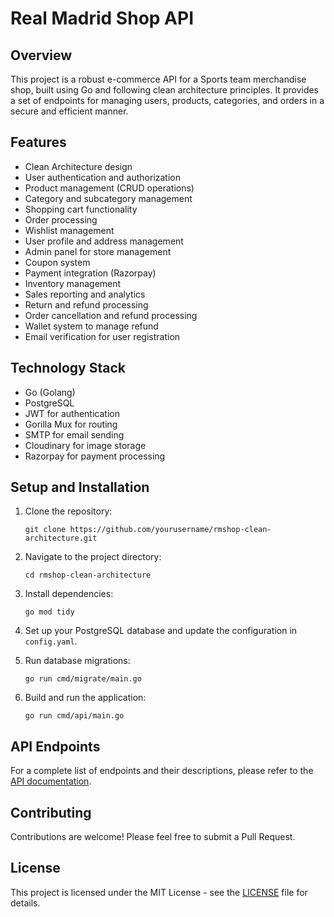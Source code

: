# Real Madrid Shop API

## Overview

This project is a robust e-commerce API for a Sports team merchandise shop, built using Go and following clean architecture principles. It provides a set of endpoints for managing users, products, categories, and orders in a secure and efficient manner.

## Features

- Clean Architecture design
- User authentication and authorization
- Product management (CRUD operations)
- Category and subcategory management
- Shopping cart functionality
- Order processing
- Wishlist management
- User profile and address management
- Admin panel for store management
- Coupon system
- Payment integration (Razorpay)
- Inventory management
- Sales reporting and analytics
- Return and refund processing
- Order cancellation and refund processing
- Wallet system to manage refund
- Email verification for user registration

## Technology Stack

- Go (Golang)
- PostgreSQL
- JWT for authentication
- Gorilla Mux for routing
- SMTP for email sending
- Cloudinary for image storage
- Razorpay for payment processing

## Setup and Installation

1. Clone the repository:
   ```
   git clone https://github.com/yourusername/rmshop-clean-architecture.git
   ```

2. Navigate to the project directory:
   ```
   cd rmshop-clean-architecture
   ```

3. Install dependencies:
   ```
   go mod tidy
   ```

4. Set up your PostgreSQL database and update the configuration in `config.yaml`.

5. Run database migrations:
   ```
   go run cmd/migrate/main.go
   ```

6. Build and run the application:
   ```
   go run cmd/api/main.go
   ```

## API Endpoints

For a complete list of endpoints and their descriptions, please refer to the [API documentation]().

## Contributing

Contributions are welcome! Please feel free to submit a Pull Request.

## License

This project is licensed under the MIT License - see the [LICENSE](LICENSE) file for details.
